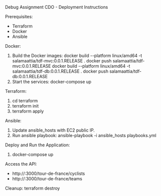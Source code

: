 Debug Assignment CDO - Deployment Instructions

Prerequisites:
- Terraform
- Docker
- Ansible

Docker:
1. Build the Docker images:
   docker build --platform linux/amd64 -t salamaattia/tdf-mvc:0.0.1.RELEASE .
   docker push salamaattia/tdf-mvc:0.0.1.RELEASE
   docker build --platform linux/amd64 -t salamaattia/tdf-db:0.0.1.RELEASE .
   docker push salamaattia/tdf-db:0.0.1.RELEASE
2. Start the services:
   docker-compose up

Terraform:
1. cd terraform
2. terraform init
3. terraform apply

Ansible:
1. Update ansible_hosts with EC2 public IP.
2. Run ansible playbook:
   ansible-playbook -i ansible_hosts playbooks.yml

Deploy and Run the Application:
1. docker-compose up

Access the API:
- http://<EC2-PUBLIC-IP>:3000/tour-de-france/cyclists
- http://<EC2-PUBLIC-IP>:3000/tour-de-france/teams

Cleanup:
terraform destroy
 